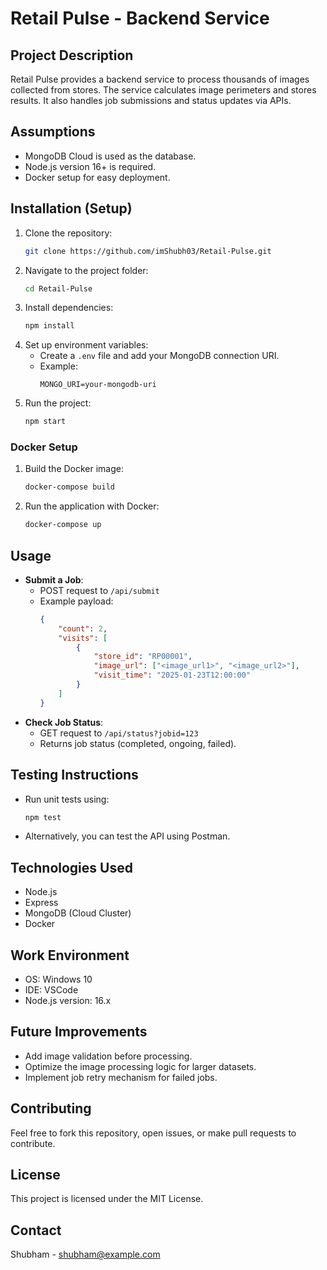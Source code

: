 # Retail Pulse - Backend Service

## Project Description
Retail Pulse provides a backend service to process thousands of images collected from stores. The service calculates image perimeters and stores results. It also handles job submissions and status updates via APIs.

## Assumptions
- MongoDB Cloud is used as the database.
- Node.js version 16+ is required.
- Docker setup for easy deployment.

## Installation (Setup)
1. Clone the repository:
    ```bash
    git clone https://github.com/imShubh03/Retail-Pulse.git
    ```
2. Navigate to the project folder:
    ```bash
    cd Retail-Pulse
    ```
3. Install dependencies:
    ```bash
    npm install
    ```
4. Set up environment variables:
    - Create a `.env` file and add your MongoDB connection URI.
    - Example:
      ```plaintext
      MONGO_URI=your-mongodb-uri
      ```
5. Run the project:
    ```bash
    npm start
    ```

### Docker Setup
1. Build the Docker image:
    ```bash
    docker-compose build
    ```
2. Run the application with Docker:
    ```bash
    docker-compose up
    ```

## Usage
- **Submit a Job**: 
    - POST request to `/api/submit`
    - Example payload:
      ```json
      {
          "count": 2,
          "visits": [
              {
                  "store_id": "RP00001",
                  "image_url": ["<image_url1>", "<image_url2>"],
                  "visit_time": "2025-01-23T12:00:00"
              }
          ]
      }
      ```
- **Check Job Status**: 
    - GET request to `/api/status?jobid=123`
    - Returns job status (completed, ongoing, failed).

## Testing Instructions
- Run unit tests using:
    ```bash
    npm test
    ```
- Alternatively, you can test the API using Postman.

## Technologies Used
- Node.js
- Express
- MongoDB (Cloud Cluster)
- Docker

## Work Environment
- OS: Windows 10
- IDE: VSCode
- Node.js version: 16.x

## Future Improvements
- Add image validation before processing.
- Optimize the image processing logic for larger datasets.
- Implement job retry mechanism for failed jobs.

## Contributing
Feel free to fork this repository, open issues, or make pull requests to contribute.

## License
This project is licensed under the MIT License.

## Contact
Shubham - shubham@example.com

